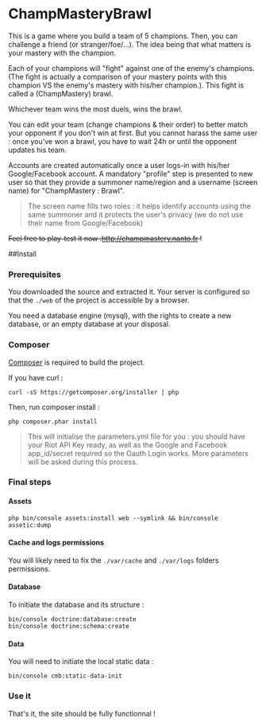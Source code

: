 ChampMasteryBrawl
=================

This is a game where you build a team of 5 champions. Then, you can challenge a friend (or stranger/foe/...). The idea being that what matters is your mastery with the champion.

Each of your champions will "fight" against one of the enemy's champions. (The fight is actually a comparison of your mastery points with this champion VS the enemy's mastery with his/her champion.). This fight is called a (ChampMastery) brawl.

Whichever team wins the most duels, wins the brawl.

You can edit your team (change champions & their order) to better match your opponent if you don't win at first. But you cannot harass the same user : once you've won a brawl, you have to wait 24h or until the opponent updates his team. 

Accounts are created automatically once a user logs-in with his/her Google/Facebook account. A mandatory "profile" step is presented to new user so that they provide a summoner name/region and a username (screen name) for "ChampMastery : Brawl".
> The screen name fills two roles : it helps identify accounts using the same summoner and it protects the user's privacy (we do not use their name from Google/Facebook)

~~Feel free to play-test it now :http://champmastery.nanto.fr !~~

##Install

### Prerequisites
You downloaded the source and extracted it.
Your server is configured so that the `./web` of the project is accessible by a browser.

You need a database engine (mysql), with the rights to create a new database, or an empty database at your disposal.

### Composer
[Composer](https://getcomposer.org/) is required to build the project.


If you have curl :
```
curl -sS https://getcomposer.org/installer | php
```

Then, run composer install :
```
php composer.phar install
```
> This will initialise the parameters.yml file for you : you should have your Riot API Key ready, as well as the Google and Facebook app_id/secret required so the Oauth Login works. More parameters will be asked during this process.

### Final steps

#### Assets
```
php bin/console assets:install web --symlink && bin/console assetic:dump
```

#### Cache and logs permissions
You will likely need to fix the `./var/cache` and `./var/logs` folders permissions.

#### Database
To initiate the database and its structure :
```
bin/console doctrine:database:create
bin/console doctrine:schema:create
```

#### Data
You will need to initiate the local static data :
```
bin/console cmb:static-data-init
```

### Use it

That's it, the site should be fully functionnal !
